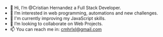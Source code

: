 - 👋 Hi, I’m @Cristian Hernandez a Full Stack Developer.
- 👀 I’m interested in web programming, automations and new challenges.
- 🌱 I'm currently improving my JavaScript skills.
- 💞️ I’m looking to collaborate on Web Projects.
- 📫 You can reach me in: cmhrlxl@gmail.com
